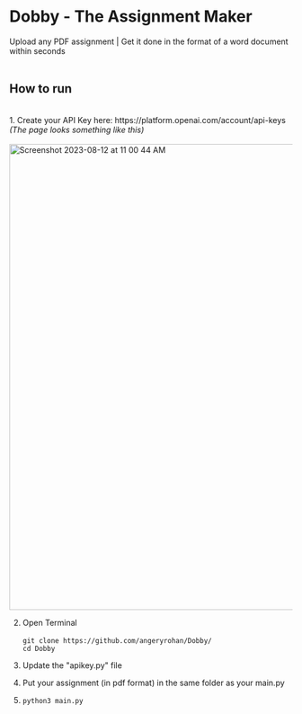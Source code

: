 # Dobby - The Assignment Maker
Upload any PDF assignment | Get it done in the format of a word document within seconds<br><br>

<h2>How to run</h2><br>
1. Create your API Key here: https://platform.openai.com/account/api-keys
   <br><i>(The page looks something like this) </i> <br><br>
   <img width="829" alt="Screenshot 2023-08-12 at 11 00 44 AM" src="https://github.com/angeryrohan/Dobby/assets/29266591/7b046e14-e94c-4c25-9daa-6edd61587961"> 
   
2. Open Terminal <br><br>
   ````git clone https://github.com/angeryrohan/Dobby/ ```` <br>
   ```cd Dobby```<br>
   
4. Update the "apikey.py" file <br>
5. Put your assignment (in pdf format) in the same folder as your main.py

6.  ```python3 main.py```
   
